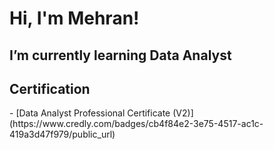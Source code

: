 <h1>Hi, I'm Mehran!
  <h2>I’m currently learning Data Analyst</h2>

<h2>Certification</h2>
- [Data Analyst Professional Certificate (V2)](https://www.credly.com/badges/cb4f84e2-3e75-4517-ac1c-419a3d47f979/public_url)
